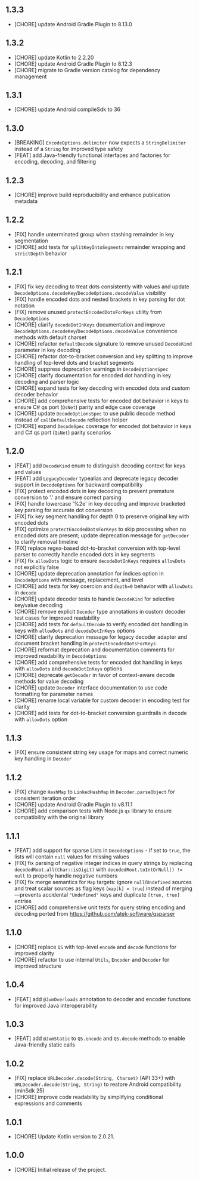 ## 1.3.3

* [CHORE] update Android Gradle Plugin to 8.13.0

## 1.3.2

* [CHORE] update Kotlin to 2.2.20
* [CHORE] update Android Gradle Plugin to 8.12.3
* [CHORE] migrate to Gradle version catalog for dependency management

## 1.3.1

* [CHORE] update Android compileSdk to 36

## 1.3.0

* [BREAKING] `EncodeOptions.delimiter` now expects a `StringDelimiter` instead of a `String` for improved type safety
* [FEAT] add Java-friendly functional interfaces and factories for encoding, decoding, and filtering

## 1.2.3

* [CHORE] improve build reproducibility and enhance publication metadata

## 1.2.2

* [FIX] handle unterminated group when stashing remainder in key segmentation
* [CHORE] add tests for `splitKeyIntoSegments` remainder wrapping and `strictDepth` behavior

## 1.2.1

* [FIX] fix key decoding to treat dots consistently with values and update `DecodeOptions.decodeKey`/`DecodeOptions.decodeValue` visibility
* [FIX] handle encoded dots and nested brackets in key parsing for dot notation
* [FIX] remove unused `protectEncodedDotsForKeys` utility from `DecodeOptions`
* [CHORE] clarify `decodeDotInKeys` documentation and improve `DecodeOptions.decodeKey`/`DecodeOptions.decodeValue` convenience methods with default charset
* [CHORE] refactor `defaultDecode` signature to remove unused `DecodeKind` parameter in key decoding
* [CHORE]️ refactor dot-to-bracket conversion and key splitting to improve handling of top-level dots and bracket segments
* [CHORE] suppress deprecation warnings in `DecodeOptionsSpec`
* [CHORE] clarify documentation for encoded dot handling in key decoding and parser logic
* [CHORE] expand tests for key decoding with encoded dots and custom decoder behavior
* [CHORE] add comprehensive tests for encoded dot behavior in keys to ensure C# qs port (`QsNet`) parity and edge case coverage
* [CHORE] update `DecodeOptionsSpec` to use public decode method instead of `callDefaultDecode` reflection helper
* [CHORE] expand `DecodeSpec` coverage for encoded dot behavior in keys and C# qs port (`QsNet`) parity scenarios

## 1.2.0

* [FEAT] add `DecodeKind` enum to distinguish decoding context for keys and values
* [FEAT] add `LegacyDecoder` typealias and deprecate legacy decoder support in `DecodeOptions` for backward compatibility
* [FIX] protect encoded dots in key decoding to prevent premature conversion to '.' and ensure correct parsing
* [FIX] handle lowercase '%2e' in key decoding and improve bracketed key parsing for accurate dot conversion
* [FIX] fix key segment handling for depth 0 to preserve original key with encoded dots
* [FIX] optimize `protectEncodedDotsForKeys` to skip processing when no encoded dots are present; update deprecation message for `getDecoder` to clarify removal timeline
* [FIX] replace regex-based dot-to-bracket conversion with top-level parser to correctly handle encoded dots in key segments
* [FIX] fix `allowDots` logic to ensure `decodeDotInKeys` requires `allowDots` not explicitly false
* [CHORE] update deprecation annotation for indices option in `EncodeOptions` with message, replacement, and level
* [CHORE] add tests for key coercion and `depth=0` behavior with `allowDots` in `decode`
* [CHORE] update decoder tests to handle `DecodeKind` for selective key/value decoding
* [CHORE] remove explicit `Decoder` type annotations in custom decoder test cases for improved readability
* [CHORE] add tests for `defaultDecode` to verify encoded dot handling in keys with `allowDots` and `decodeDotInKeys` options
* [CHORE] clarify deprecation message for legacy decoder adapter and document bracket handling in `protectEncodedDotsForKeys`
* [CHORE] reformat deprecation and documentation comments for improved readability in `DecodeOptions`
* [CHORE] add comprehensive tests for encoded dot handling in keys with `allowDots` and `decodeDotInKeys` options
* [CHORE]️ deprecate `getDecoder` in favor of context-aware decode methods for value decoding
* [CHORE] update `Decoder` interface documentation to use code formatting for parameter names
* [CHORE] rename local variable for custom decoder in encoding test for clarity
* [CHORE] add tests for dot-to-bracket conversion guardrails in decode with `allowDots` option

## 1.1.3

* [FIX] ensure consistent string key usage for maps and correct numeric key handling in `Decoder`

## 1.1.2

* [FIX] change `HashMap` to `LinkedHashMap` in `Decoder.parseObject` for consistent iteration order
* [CHORE] update Android Gradle Plugin to v8.11.1
* [CHORE] add comparison tests with Node.js `qs` library to ensure compatibility with the original library

## 1.1.1

* [FEAT] add support for sparse Lists in `DecodeOptions` - if set to `true`, the lists will contain `null` values for missing values
* [FIX] fix parsing of negative integer indices in query strings by replacing `decodedRoot.all(Char::isDigit)` with `decodedRoot.toIntOrNull() != null` to properly handle negative numbers
* [FIX] fix merge semantics for `Map` targets: ignore `null`/`Undefined` sources and treat scalar sources as flag keys (`map[k] = true`) instead of merging—prevents accidental `"Undefined"` keys and duplicate `[true, true]` entries
* [CHORE] add comprehensive unit tests for query string encoding and decoding ported from https://github.com/atek-software/qsparser

## 1.1.0

* [CHORE] replace `QS` with top-level `encode` and `decode` functions for improved clarity
* [CHORE] refactor to use internal `Utils`, `Encoder` and `Decoder` for improved structure

## 1.0.4

* [FEAT] add `@JvmOverloads` annotation to decoder and encoder functions for improved Java interoperability

## 1.0.3

* [FEAT] add `@JvmStatic` to `QS.encode` and `QS.decode` methods to enable Java-friendly static calls

## 1.0.2

* [FIX] replace `URLDecoder.decode(String, Charset)` (API 33+) with `URLDecoder.decode(String, String)` to restore Android compatibility (minSdk 25)
* [CHORE] improve code readability by simplifying conditional expressions and comments

## 1.0.1

* [CHORE] Update Kotlin version to 2.0.21.

## 1.0.0

* [CHORE] Initial release of the project.
